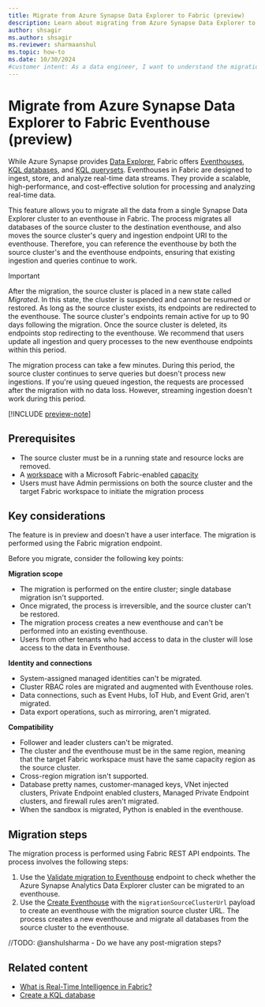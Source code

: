 ```yaml
---
title: Migrate from Azure Synapse Data Explorer to Fabric (preview)
description: Learn about migrating from Azure Synapse Data Explorer to Microsoft Fabric, including key considerations and different migration scenarios.
author: shsagir
ms.author: shsagir
ms.reviewer: sharmaanshul
ms.topic: how-to
ms.date: 10/30/2024
#customer intent: As a data engineer, I want to understand the migration process from Azure Synapse Data Explorer to Fabric Eventhouse so that I can effectively transition my workloads.
---
```


# Migrate from Azure Synapse Data Explorer to Fabric Eventhouse (preview)

While Azure Synapse provides [Data Explorer](/azure/synapse-analytics/data-explorer/data-explorer-overview), Fabric offers [Eventhouses](eventhouse.md), [KQL databases](create-database.md), and [KQL querysets](create-query-set.md). Eventhouses in Fabric are designed to ingest, store, and analyze real-time data streams. They provide a scalable, high-performance, and cost-effective solution for processing and analyzing real-time data.

This feature allows you to migrate all the data from a single Synapse Data Explorer cluster to an eventhouse in Fabric. The process migrates all databases of the source cluster to the destination eventhouse, and also moves the source cluster's query and ingestion endpoint URI to the eventhouse. Therefore, you can reference the eventhouse by both the source cluster's and the eventhouse endpoints, ensuring that existing ingestion and queries continue to work.

> [!IMPORTANT]
> After the migration, the source cluster is placed in a new state called *Migrated*. In this state, the cluster is suspended and cannot be resumed or restored. As long as the source cluster exists, its endpoints are redirected to the eventhouse. The source cluster's endpoints remain active for up to 90 days following the migration. Once the source cluster is deleted, its endpoints stop redirecting to the eventhouse. We recommend that users update all ingestion and query processes to the new eventhouse endpoints within this period.

The migration process can take a few minutes. During this period, the source cluster continues to serve queries but doesn't process new ingestions. If you're using queued ingestion, the requests are processed after the migration with no data loss. However, streaming ingestion doesn't work during this period.

[!INCLUDE [preview-note](../includes/feature-preview-note.md)]

## Prerequisites

- The source cluster must be in a running state and resource locks are removed.
- A [workspace](../get-started/create-workspaces.md) with a Microsoft Fabric-enabled [capacity](../enterprise/licenses.md#capacity)
- Users must have Admin permissions on both the source cluster and the target Fabric workspace to initiate the migration process

## Key considerations

The feature is in preview and doesn't have a user interface. The migration is performed using the Fabric migration endpoint.

Before you migrate, consider the following key points:

**Migration scope**

- The migration is performed on the entire cluster; single database migration isn't supported.
- Once migrated, the process is irreversible, and the source cluster can't be restored.
- The migration process creates a new eventhouse and can't be performed into an existing eventhouse.
- Users from other tenants who had access to data in the cluster will lose access to the data in Eventhouse.

**Identity and connections**

- System-assigned managed identities can't be migrated.
- Cluster RBAC roles are migrated and augmented with Eventhouse roles.
- Data connections, such as Event Hubs, IoT Hub, and Event Grid, aren't migrated.
- Data export operations, such as mirroring, aren't migrated.

**Compatibility**

- Follower and leader clusters can't be migrated.
- The cluster and the eventhouse must be in the same region, meaning that the target Fabric workspace must have the same capacity region as the source cluster.
- Cross-region migration isn't supported.
- Database pretty names, customer-managed keys, VNet injected clusters, Private Endpoint enabled clusters, Managed Private Endpoint clusters, and firewall rules aren't migrated.
- When the sandbox is migrated, Python is enabled in the eventhouse.

## Migration steps

The migration process is performed using Fabric REST API endpoints. The process involves the following steps:

1. Use the [Validate migration to Eventhouse](/rest/api/fabric/eventhouse/migrations/validate-eventhouse-migration-from-azure) endpoint to check whether the Azure Synapse Analytics Data Explorer cluster can be migrated to an eventhouse.
1. Use the [Create Eventhouse](/rest/api/fabric/eventhouse/items/create-eventhouse#eventhousecreationpayload) with the `migrationSourceClusterUrl` payload to create an eventhouse with the migration source cluster URL. The process creates a new eventhouse and migrate all databases from the source cluster to the eventhouse.

//TODO: @anshulsharma - Do we have any post-migration steps?

## Related content

- [What is Real-Time Intelligence in Fabric?](overview.md)
- [Create a KQL database](create-database.md)
